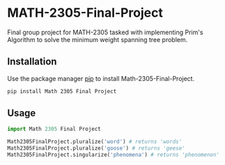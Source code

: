 # MATH-2305-Final-Project
 Final group project for MATH-2305 tasked with implementing Prim's Algorithm to solve the minimum weight spanning tree problem.
## Installation

Use the package manager [pip](https://pip.pypa.io/en/stable/) to install Math-2305-Final-Project.

```bash
pip install Math 2305 Final Project
```
## Usage

```python
import Math 2305 Final Project

Math2305FinalProject.pluralize('word') # returns 'words'
Math2305FinalProject.pluralize('goose') # returns 'geese'
Math2305FinalProject.singularize('phenomena') # returns 'phenomenon'
```
